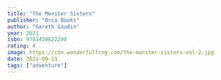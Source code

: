 ```yaml
---
title: "The Monster Sisters"
publisher: "Orca Books"
author: "Gareth Gaudin"
year: 2021
isbn: 9781459822290
rating: 4
image: https://cdn.wonderfulfrog.com/the-monster-sisters-vol-2.jpg
date: 2021-09-11
tags: ["adventure"]
---
```

